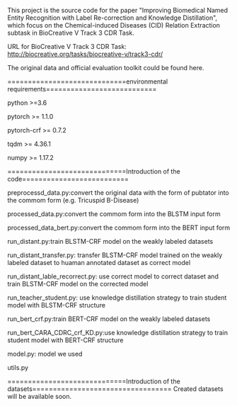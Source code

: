 This project is the source code for the paper "Improving Biomedical Named Entity Recognition with Label Re-correction and Knowledge Distillation", which focus on the Chemical-induced Diseases (CID) Relation Extraction subtask in BioCreative V Track 3 CDR Task.

URL for BioCreative V Track 3 CDR Task: http://biocreative.org/tasks/biocreative-v/track3-cdr/

The original data and official evaluation toolkit could be found here.

=============================environmental requirements===========================

python >=3.6

pytorch >= 1.1.0

pytorch-crf >= 0.7.2

tqdm >= 4.36.1

numpy >= 1.17.2

=============================Introduction of the code==========================

preprocessd_data.py:convert the original data with the form of pubtator into the commom  form (e.g. Tricuspid	B-Disease)

processed_data.py:convert the commom form into the BLSTM input form

processed_data_bert.py:convert the commom form into the BERT input form

run_distant.py:train BLSTM-CRF model on the weakly labeled datasets

run_distant_transfer.py: transfer BLSTM-CRF model trained on the weakly labeled dataset to huaman annotated dataset as correct model

run_distant_lable_recorrect.py: use correct model to correct dataset and train BLSTM-CRF model on the corrected model

run_teacher_student.py: use knowledge distillation strategy to train student model with BLSTM-CRF structure

run_bert_crf.py:train BERT-CRF model on the weakly labeled datasets

run_bert_CARA_CDRC_crf_KD.py:use knowledge distillation strategy to train student model with BERT-CRF structure

model.py: model we used

utils.py

=============================Introduction of the datasets==================================
Created datasets will be available soon.
